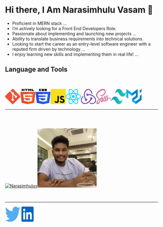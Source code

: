 # Hi there, I Am Narasimhulu Vasam 👋

- Proficient in MERN stack ...
- I’m actively looking for a Front End Developers Role.
- Passionate about implementing and launching new projects ...
- Ability to translate business requirements into technical solutions.
- Looking to start the career as an entry-level software engineer with a reputed firm driven by technology ...
- I enjoy learning new skills and implementing them in real life! ...

## Language and Tools

<br /><br />
<img width="50px" height="50px" src="./images/git.png" /><img width="50px" height="50px" src="./images/html.svg"><img width="50px" height="50px" src="./images/css.svg"><img width="50px" height="50px" src="./images/js.svg"><img width="50px" height="50px" src="./images/react.svg"><img width="50px" height="50px" src="./images/redux.svg"><img width="50px" height="50px" src="./images/sass.svg"><img width="50px" height="50px" src="./images/tailwindcss.svg"><img width="50px" height="50px" src="./images/materialui.svg">

<hr>
  <br /><br />

<article >

[![Narasimhuluv](https://github-readme-streak-stats.herokuapp.com/?user=Narasimhuluv&theme=light)](https://github.io/Narasimhuluv)<img width="195px"  src="./images/profile.jpeg"/>

</article>

  <br />
  <hr>

  <!-- <article> -->

<a  href="https://twitter.com/NarasimhuluV7"><img width="50" height="50" src="./images/twitter.svg" /></a> <a href="https://www.linkedin.com/in/vasam-narasimhulu-8085901b3/"><img width="40" height="50" src="./images/linkdin.svg" /></a>

  <!-- </article> -->

